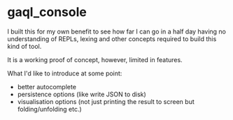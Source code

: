 # gaql_console

I built this for my own benefit to see how far I can go in a half day having no understanding of REPLs, lexing and 
other concepts required to build this kind of tool.

It is a working proof of concept, however, limited in features.

What I'd like to introduce at some point:

* better autocomplete
* persistence options (like write JSON to disk)
* visualisation options (not just printing the result to screen but folding/unfolding etc.)
